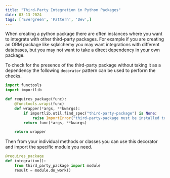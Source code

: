 ```yaml
---
title: "Third-Party Integration in Python Packages"
date: 03-13-2024
tags: ['Evergreen', 'Pattern', 'Dev',]
---
```


When creating a python package there are often instances where you want to
integrate with other third-party packages. For example if you are creating an
ORM package like sqlalchemy you may want integrations with different databases,
but you may not want to take a direct dependency in your own package. 

To check for the presence of the third-party package without taking it
as a dependency the following `decorator` pattern can be used to perform the
checks. 

```python
import functools
import importlib

def requires_package(func):
    @functools.wraps(func)
    def wrapper(*args, **kwargs):
        if importlib.util.find_spec("third-party-package") is None:
            raise ImportError("third-party-package must be installed to use this feature")
        return func(*args, **kwargs)

    return wrapper
```

Then from your individual methods or classes you can use this decorator and
import the specific module you need. 

```python
@requires_package
def integration():
    from third_party_package import module
    result = module.do_work()
```

